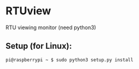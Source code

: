 RTUview
=======

RTU viewing monitor (need python3)


## Setup (for Linux):

    pi@raspberrypi ~ $ sudo python3 setup.py install
